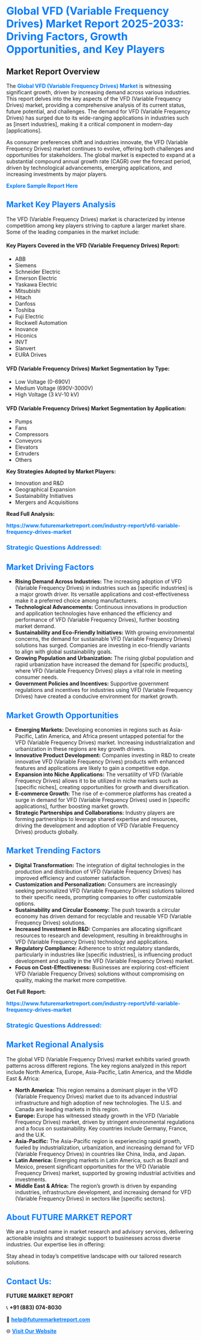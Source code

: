 <h1 style="color: #007BFF;">Global VFD (Variable Frequency Drives) Market Report 2025-2033: Driving Factors, Growth Opportunities, and Key Players</h1>

<section id="overview">
<h2>Market Report Overview</h2>
<p>The <a href="https://www.futuremarketreport.com/industry-report/vfd-variable-frequency-drives-market" style="color: #007BFF; text-decoration: none;"><strong>Global VFD (Variable Frequency Drives) Market</strong></a> is witnessing significant growth, driven by increasing demand across various industries. This report delves into the key aspects of the VFD (Variable Frequency Drives) market, providing a comprehensive analysis of its current status, future potential, and challenges. The demand for VFD (Variable Frequency Drives) has surged due to its wide-ranging applications in industries such as [insert industries], making it a critical component in modern-day [applications].</p>
<p>As consumer preferences shift and industries innovate, the VFD (Variable Frequency Drives) market continues to evolve, offering both challenges and opportunities for stakeholders. The global market is expected to expand at a substantial compound annual growth rate (CAGR) over the forecast period, driven by technological advancements, emerging applications, and increasing investments by major players.</p>
</section>

<section id="overview">
<p><a href="https://www.futuremarketreport.com/request-sample/reportId=42885" style="color: #007BFF; text-decoration: none;"><strong>Explore Sample Report Here</strong></a></p>
</section>

<section id="key-players">
<h2 style="color: #007BFF;">Market Key Players Analysis</h2>
<p>The VFD (Variable Frequency Drives) market is characterized by intense competition among key players striving to capture a larger market share. Some of the leading companies in the market include:</p>
<h4>Key Players Covered in the VFD (Variable Frequency Drives) Report:</h4>
<ul><li>ABB</li><li>Siemens</li><li>Schneider Electric</li><li>Emerson Electric</li><li>Yaskawa Electric</li><li>Mitsubishi</li><li>Hitach</li><li>Danfoss</li><li>Toshiba</li><li>Fuji Electric</li><li>Rockwell Automation</li><li>Inovance</li><li>Hiconics</li><li>INVT</li><li>Slanvert</li><li>EURA Drives</li></ul>
<h4>VFD (Variable Frequency Drives) Market Segmentation by Type:</h4>
<ul><li>Low Voltage (0-690V)</li><li>Medium Voltage (690V-3000V)</li><li>High Voltage (3 kV-10 kV)</li></ul>

<h4>VFD (Variable Frequency Drives) Market Segmentation by Application:</h4>
<ul><li>Pumps</li><li>Fans</li><li>Compressors</li><li>Conveyors</li><li>Elevators</li><li>Extruders</li><li>Others</li></ul>
<p><strong>Key Strategies Adopted by Market Players:</strong></p>
<ul>
<li>Innovation and R&D</li>
<li>Geographical Expansion</li>
<li>Sustainability Initiatives</li>
<li>Mergers and Acquisitions</li>
</ul>
</section>

<section>
<p><strong>Read Full Analysis: </strong></p><a href="https://www.futuremarketreport.com/industry-report/vfd-variable-frequency-drives-market" style="color: #007BFF; text-decoration: none;"><strong>https://www.futuremarketreport.com/industry-report/vfd-variable-frequency-drives-market</strong></a>
<h3 style="color: #007BFF;">Strategic Questions Addressed:</h3>
</section>

<section id="driving-factors">
<h2 style="color: #007BFF;">Market Driving Factors</h2>
<ul>
<li><strong>Rising Demand Across Industries:</strong> The increasing adoption of VFD (Variable Frequency Drives) in industries such as [specific industries] is a major growth driver. Its versatile applications and cost-effectiveness make it a preferred choice among manufacturers.</li>
<li><strong>Technological Advancements:</strong> Continuous innovations in production and application technologies have enhanced the efficiency and performance of VFD (Variable Frequency Drives), further boosting market demand.</li>
<li><strong>Sustainability and Eco-Friendly Initiatives:</strong> With growing environmental concerns, the demand for sustainable VFD (Variable Frequency Drives) solutions has surged. Companies are investing in eco-friendly variants to align with global sustainability goals.</li>
<li><strong>Growing Population and Urbanization:</strong> The rising global population and rapid urbanization have increased the demand for [specific products], where VFD (Variable Frequency Drives) plays a vital role in meeting consumer needs.</li>
<li><strong>Government Policies and Incentives:</strong> Supportive government regulations and incentives for industries using VFD (Variable Frequency Drives) have created a conducive environment for market growth.</li>
</ul>
</section>

<section id="growth-opportunities">
<h2 style="color: #007BFF;">Market Growth Opportunities</h2>
<ul>
<li><strong>Emerging Markets:</strong> Developing economies in regions such as Asia-Pacific, Latin America, and Africa present untapped potential for the VFD (Variable Frequency Drives) market. Increasing industrialization and urbanization in these regions are key growth drivers.</li>
<li><strong>Innovative Product Development:</strong> Companies investing in R&D to create innovative VFD (Variable Frequency Drives) products with enhanced features and applications are likely to gain a competitive edge.</li>
<li><strong>Expansion into Niche Applications:</strong> The versatility of VFD (Variable Frequency Drives) allows it to be utilized in niche markets such as [specific niches], creating opportunities for growth and diversification.</li>
<li><strong>E-commerce Growth:</strong> The rise of e-commerce platforms has created a surge in demand for VFD (Variable Frequency Drives) used in [specific applications], further boosting market growth.</li>
<li><strong>Strategic Partnerships and Collaborations:</strong> Industry players are forming partnerships to leverage shared expertise and resources, driving the development and adoption of VFD (Variable Frequency Drives) products globally.</li>
</ul>
</section>

<section id="trending-factors">
<h2 style="color: #007BFF;">Market Trending Factors</h2>
<ul>
<li><strong>Digital Transformation:</strong> The integration of digital technologies in the production and distribution of VFD (Variable Frequency Drives) has improved efficiency and customer satisfaction.</li>
<li><strong>Customization and Personalization:</strong> Consumers are increasingly seeking personalized VFD (Variable Frequency Drives) solutions tailored to their specific needs, prompting companies to offer customizable options.</li>
<li><strong>Sustainability and Circular Economy:</strong> The push towards a circular economy has driven demand for recyclable and reusable VFD (Variable Frequency Drives) solutions.</li>
<li><strong>Increased Investment in R&D:</strong> Companies are allocating significant resources to research and development, resulting in breakthroughs in VFD (Variable Frequency Drives) technology and applications.</li>
<li><strong>Regulatory Compliance:</strong> Adherence to strict regulatory standards, particularly in industries like [specific industries], is influencing product development and quality in the VFD (Variable Frequency Drives) market.</li>
<li><strong>Focus on Cost-Effectiveness:</strong> Businesses are exploring cost-efficient VFD (Variable Frequency Drives) solutions without compromising on quality, making the market more competitive.</li>
</ul>
</section>

<section>
<p><strong>Get Full Report: </strong></p><a href="https://www.futuremarketreport.com/industry-report/vfd-variable-frequency-drives-market" style="color: #007BFF; text-decoration: none;"><strong>https://www.futuremarketreport.com/industry-report/vfd-variable-frequency-drives-market</strong></a>
<h3 style="color: #007BFF;">Strategic Questions Addressed:</h3>
</section>


<section id="regional-analysis">
<h2 style="color: #007BFF;">Market Regional Analysis</h2>
<p>The global VFD (Variable Frequency Drives) market exhibits varied growth patterns across different regions. The key regions analyzed in this report include North America, Europe, Asia-Pacific, Latin America, and the Middle East & Africa:</p>
<ul>
<li><strong>North America:</strong> This region remains a dominant player in the VFD (Variable Frequency Drives) market due to its advanced industrial infrastructure and high adoption of new technologies. The U.S. and Canada are leading markets in this region.</li>
<li><strong>Europe:</strong> Europe has witnessed steady growth in the VFD (Variable Frequency Drives) market, driven by stringent environmental regulations and a focus on sustainability. Key countries include Germany, France, and the U.K.</li>
<li><strong>Asia-Pacific:</strong> The Asia-Pacific region is experiencing rapid growth, fueled by industrialization, urbanization, and increasing demand for VFD (Variable Frequency Drives) in countries like China, India, and Japan.</li>
<li><strong>Latin America:</strong> Emerging markets in Latin America, such as Brazil and Mexico, present significant opportunities for the VFD (Variable Frequency Drives) market, supported by growing industrial activities and investments.</li>
<li><strong>Middle East & Africa:</strong> The region’s growth is driven by expanding industries, infrastructure development, and increasing demand for VFD (Variable Frequency Drives) in sectors like [specific sectors].</li>
</ul>
</section>

<footer>
<h2 style="color: #007BFF;">About FUTURE MARKET REPORT</h2>
<p>We are a trusted name in market research and advisory services, delivering actionable insights and strategic support to businesses across diverse industries. Our expertise lies in offering:</p>

<p>Stay ahead in today’s competitive landscape with our tailored research solutions.</p>

<h2 style="color: #007BFF;">Contact Us:</h2>
<p><strong>FUTURE MARKET REPORT</strong></p>
<p>📞 <strong>+91 (883) 074-8030</strong></p>
<p>📧 <strong><a href="mailto:help@futuremarketreport.com" style="color: #007BFF;">help@futuremarketreport.com</a></strong></p>
<p>🌐 <strong><a href="https://www.futuremarketreport.com/" style="color: #007BFF;">Visit Our Website</a></strong></p>
</footer>